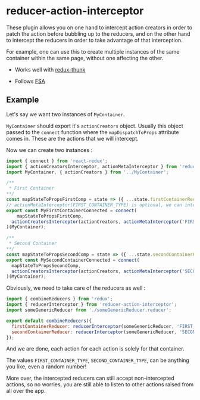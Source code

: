 # reducer-action-interceptor

These plugin allows you on one hand to intercept action creators in order to patch the action before bubbling up to the reducers, and on the other hand to intercept the reducers in order to take advantage of that interception.

For example, one can use this to create multiple instances of the same container within the same page, without one affecting the other.

- Works well with [redux-thunk](https://github.com/gaearon/redux-thunk)

- Follows [FSA](https://github.com/acdlite/flux-standard-action)

## Example

Let's say we want two instances of `MyContainer`.

`MyContainer` should export it's `actionCreators` object. 
Usually this object passed to the `connect` function where the `mapDispatchToProps` attribute comes in.
These are the actions that we will intercept.

Now we can create two instances :

```js
import { connect } from 'react-redux';
import { actionCreatorsInterceptor, actionMetaInterceptor } from 'reducer-action-interceptor';
import MyContainer, { actionCreators } from '../MyContainer';

/**
 * First Container 
**/
const mapStateToPropsFirstComp = state => ({ ...state.firstContainerReducer });
// actionMetaInterceptor(FIRST_CONTAINER_TYPE) is optional, we can intercept however we like
export const MyFirstContainerConnected = connect(
    mapStateToPropsFirstComp,
  actionCreatorsInterceptor(actionCreators, actionMetaInterceptor('FIRST_CONTAINER_TYPE')),
)(MyContainer);

/**
 * Second Container 
**/
const mapStateToPropsSecondComp = state => ({ ...state.secondContainerReducer });
export const MySecondContainerConnected = connect(
  mapStateToPropsSecondComp,
  actionCreatorsInterceptor(actionCreators, actionMetaInterceptor('SECOND_CONTAINER_TYPE')),
)(MyContainer);
```

Obviously, we need to take care of the reducers as well :

```js
import { combineReducers } from 'redux';
import { reducerInterceptor } from 'reducer-action-interceptor';
import someGenericReducer from './someGenericReducer.reducer';

export default combineReducers({
  firstContainerReducer: reducerInterceptor(someGenericReducer, 'FIRST_CONTAINER_TYPE'),
  secondContainerReducer: reducerInterceptor(someGenericReducer, 'SECOND_CONTAINER_TYPE'),
});
```

And we are done, each action for each action is solely for that container.

The values `FIRST_CONTAINER_TYPE`, `SECOND_CONTAINER_TYPE`, can be anything you like, even a random number!

More over, the intercepted reducers can still accept non-intercepted actions, so no worries, you are still able to listen to other actions raised from all over the app.
